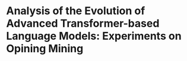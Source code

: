 # Analysis of the Evolution of Advanced Transformer-based Language Models: Experiments on Opining Mining